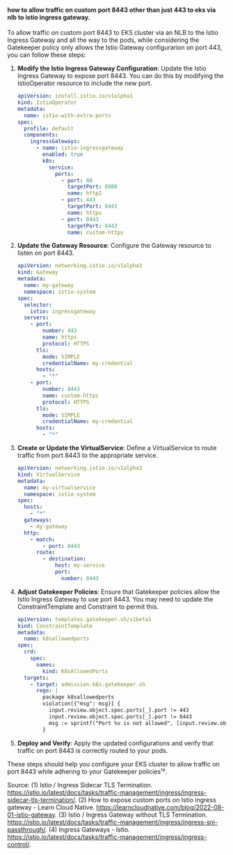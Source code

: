 #### how to allow traffic on custom port 8443 other than just 443 to eks via nlb to istio ingress gateway. 

To allow traffic on custom port 8443 to EKS cluster via an NLB to the Istio Ingress Gateway and all the way to the pods, while considering the Gatekeeper policy only allows the Istio Gateway configurarion on port 443, you can follow these steps:

1. **Modify the Istio Ingress Gateway Configuration**:
   Update the Istio Ingress Gateway to expose port 8443. You can do this by modifying the IstioOperator resource to include the new port.

   ```yaml
   apiVersion: install.istio.io/v1alpha1
   kind: IstioOperator
   metadata:
     name: istio-with-extra-ports
   spec:
     profile: default
     components:
       ingressGateways:
         - name: istio-ingressgateway
           enabled: true
           k8s:
             service:
               ports:
                 - port: 80
                   targetPort: 8080
                   name: http2
                 - port: 443
                   targetPort: 8443
                   name: https
                 - port: 8443
                   targetPort: 8443
                   name: custom-https
   ```

2. **Update the Gateway Resource**:
   Configure the Gateway resource to listen on port 8443.

   ```yaml
   apiVersion: networking.istio.io/v1alpha3
   kind: Gateway
   metadata:
     name: my-gateway
     namespace: istio-system
   spec:
     selector:
       istio: ingressgateway
     servers:
       - port:
           number: 443
           name: https
           protocol: HTTPS
         tls:
           mode: SIMPLE
           credentialName: my-credential
         hosts:
           - "*"
       - port:
           number: 8443
           name: custom-https
           protocol: HTTPS
         tls:
           mode: SIMPLE
           credentialName: my-credential
         hosts:
           - "*"
   ```

3. **Create or Update the VirtualService**:
   Define a VirtualService to route traffic from port 8443 to the appropriate service.

   ```yaml
   apiVersion: networking.istio.io/v1alpha3
   kind: VirtualService
   metadata:
     name: my-virtualservice
     namespace: istio-system
   spec:
     hosts:
       - "*"
     gateways:
       - my-gateway
     http:
       - match:
           - port: 8443
         route:
           - destination:
               host: my-service
               port:
                 number: 8443
   ```

4. **Adjust Gatekeeper Policies**:
   Ensure that Gatekeeper policies allow the Istio Ingress Gateway to use port 8443. You may need to update the ConstraintTemplate and Constraint to permit this.

   ```yaml
   apiVersion: templates.gatekeeper.sh/v1beta1
   kind: ConstraintTemplate
   metadata:
     name: k8sallowedports
   spec:
     crd:
       spec:
         names:
           kind: K8sAllowedPorts
     targets:
       - target: admission.k8s.gatekeeper.sh
         rego: |
           package k8sallowedports
           violation[{"msg": msg}] {
             input.review.object.spec.ports[_].port != 443
             input.review.object.spec.ports[_].port != 8443
             msg := sprintf("Port %v is not allowed", [input.review.object.spec.ports[_].port])
           }
   ```

5. **Deploy and Verify**:
   Apply the updated configurations and verify that traffic on port 8443 is correctly routed to your pods.

These steps should help you configure your EKS cluster to allow traffic on port 8443 while adhering to your Gatekeeper policies¹².


Source: 
(1) Istio / Ingress Sidecar TLS Termination. https://istio.io/latest/docs/tasks/traffic-management/ingress/ingress-sidecar-tls-termination/.
(2) How to expose custom ports on Istio ingress gateway - Learn Cloud Native. https://learncloudnative.com/blog/2022-08-01-istio-gateway.
(3) Istio / Ingress Gateway without TLS Termination. https://istio.io/latest/docs/tasks/traffic-management/ingress/ingress-sni-passthrough/.
(4) Ingress Gateways - Istio. https://istio.io/latest/docs/tasks/traffic-management/ingress/ingress-control/.